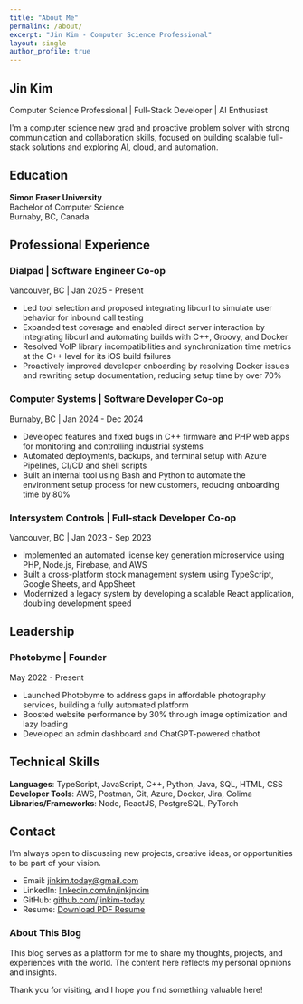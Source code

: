 ```yaml
---
title: "About Me"
permalink: /about/
excerpt: "Jin Kim - Computer Science Professional"
layout: single
author_profile: true
---
```


<style>
.page__content {
  font-size: 0.8em;
}
.page__content h2 {
  font-size: 1.3em;
  margin-top: 1em;
  margin-bottom: 0.5em;
}
.page__content h3 {
  font-size: 1.1em;
  margin-top: 0.8em;
  margin-bottom: 0.4em;
}
.page__content p, .page__content li {
  font-size: 0.9em;
  line-height: 1.4;
}
.page__content ul {
  margin-top: 0.3em;
  margin-bottom: 0.8em;
}
</style>

## Jin Kim

Computer Science Professional | Full-Stack Developer | AI Enthusiast

I'm a computer science new grad and proactive problem solver with strong communication and collaboration skills, focused on building scalable full-stack solutions and exploring AI, cloud, and automation.

## Education

**Simon Fraser University**  
Bachelor of Computer Science  
Burnaby, BC, Canada

## Professional Experience

### Dialpad | Software Engineer Co-op
Vancouver, BC | Jan 2025 - Present

- Led tool selection and proposed integrating libcurl to simulate user behavior for inbound call testing
- Expanded test coverage and enabled direct server interaction by integrating libcurl and automating builds with C++, Groovy, and Docker
- Resolved VoIP library incompatibilities and synchronization time metrics at the C++ level for its iOS build failures
- Proactively improved developer onboarding by resolving Docker issues and rewriting setup documentation, reducing setup time by over 70%

### Computer Systems | Software Developer Co-op
Burnaby, BC | Jan 2024 - Dec 2024

- Developed features and fixed bugs in C++ firmware and PHP web apps for monitoring and controlling industrial systems
- Automated deployments, backups, and terminal setup with Azure Pipelines, CI/CD and shell scripts
- Built an internal tool using Bash and Python to automate the environment setup process for new customers, reducing onboarding time by 80%

### Intersystem Controls | Full-stack Developer Co-op
Vancouver, BC | Jan 2023 - Sep 2023

- Implemented an automated license key generation microservice using PHP, Node.js, Firebase, and AWS
- Built a cross-platform stock management system using TypeScript, Google Sheets, and AppSheet
- Modernized a legacy system by developing a scalable React application, doubling development speed

## Leadership

### Photobyme | Founder
May 2022 - Present

- Launched Photobyme to address gaps in affordable photography services, building a fully automated platform
- Boosted website performance by 30% through image optimization and lazy loading
- Developed an admin dashboard and ChatGPT-powered chatbot

## Technical Skills

**Languages**: TypeScript, JavaScript, C++, Python, Java, SQL, HTML, CSS  
**Developer Tools**: AWS, Postman, Git, Azure, Docker, Jira, Colima  
**Libraries/Frameworks**: Node, ReactJS, PostgreSQL, PyTorch

## Contact

I'm always open to discussing new projects, creative ideas, or opportunities to be part of your vision.

- Email: [jinkim.today@gmail.com](mailto:jinkim.today@gmail.com)
- LinkedIn: [linkedin.com/in/jnkjnkim](https://linkedin.com/in/jnkjnkim)
- GitHub: [github.com/jinkim-today](https://github.com/jinkim-today)
- Resume: [Download PDF Resume](/assets/files/JinKim_resume.pdf)

### About This Blog

This blog serves as a platform for me to share my thoughts, projects, and experiences with the world. The content here reflects my personal opinions and insights.

Thank you for visiting, and I hope you find something valuable here!